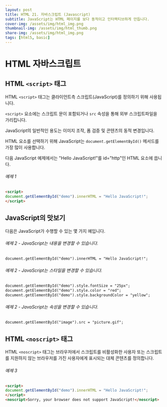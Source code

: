 ```yaml
---
layout: post
title: HTML 21. 자바스크립트 (Javascript)
subtitle: JavaScript는 HTML 페이지를 보다 동적이고 인터랙티브하게 만듭니다.
cover-img: /assets/img/html_img.png
thumbnail-img: /assets/img/html_thumb.png
share-img: /assets/img/html_img.png
tags: [html5, basic]
---
```


# HTML 자바스크립트

## HTML ```<script>``` 태그

HTML ```<script>``` 태그는 클라이언트측 스크립트(JavaScript)를 정의하기 위해 사용됩니다.

```<script>``` 요소에는 스크립트 문이 포함되거나 ```src``` 속성을 통해 외부 스크립트파일을 가리킵니다.

JavaScript의 일반적인 용도는 이미지 조작, 폼 검증 및 콘텐츠의 동적 변경입니다.

HTML 요소를 선택하기 위해 JavaScript는 ```document.getElementById()``` 메서드를 가장 많이 사용합니다.

다음 JavaScript 예제에서는 "Hello JavaScript!"를 id="http"인 HTML 요소에 씁니다.

###### 예제 1

```html
<script>
document.getElementById("demo").innerHTML = "Hello JavaScript!";
</script>
```

## JavaScript의 맛보기

다음은 JavaScript가 수행할 수 있는 몇 가지 예입니다.

###### 예제 2 - JavaScript는 내용을 변경할 수 있습니다.

```html
document.getElementById("demo").innerHTML = "Hello JavaScript!";
```

###### 예제 2 - JavaScript는 스타일을 변경할 수 있습니다.

```html
document.getElementById("demo").style.fontSize = "25px";
document.getElementById("demo").style.color = "red";
document.getElementById("demo").style.backgroundColor = "yellow";
```

###### 예제 2 - JavaScript는 속성을 변경할 수 있습니다.

```html
document.getElementById("image").src = "picture.gif";
```

## HTML ```<noscript>``` 태그
  
HTML ```<noscript>``` 태그는 브라우저에서 스크립트를 비활성화한 사용자 또는 스크립트를 지원하지 않는 브라우저를 가진 사용자에게 표시되는 대체 콘텐츠를 정의합니다.

###### 예제 3

```html
<script>
document.getElementById("demo").innerHTML = "Hello JavaScript!";
</script>
<noscript>Sorry, your browser does not support JavaScript!</noscript>
```
